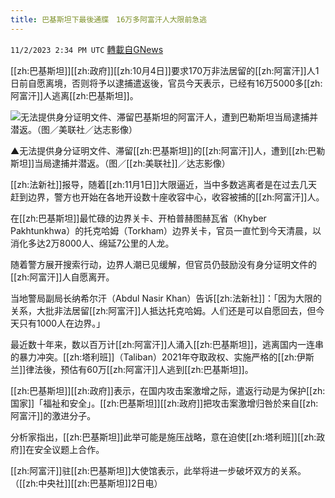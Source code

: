```yaml
---
title: 巴基斯坦下最後通牒　16万多阿富汗人大限前急逃
---
```

`11/2/2023 2:34 PM UTC` [轉載自GNews](https://gnews.org/articles/1913772)

[[zh:巴基斯坦]][[zh:政府]][[zh:10月4日]]要求170万非法居留的[[zh:阿富汗]]人1日前自愿离境，否则将予以逮捕遣返後，官员今天表示，已经有16万5000多[[zh:阿富汗]]人逃离[[zh:巴基斯坦]]。

![无法提供身分证明文件、滞留巴基斯坦的阿富汗人，遭到巴勒斯坦当局逮捕并潜返。（图／美联社／达志影像）](https://attach.setn.com/newsimages/2023/11/02/4390729-PH.jpg "无法提供身分证明文件、滞留巴基斯坦的阿富汗人，遭到巴勒斯坦当局逮捕并潜返。（图／美联社／达志影像）")

▲无法提供身分证明文件、滞留[[zh:巴基斯坦]]的[[zh:阿富汗]]人，遭到[[zh:巴勒斯坦]]当局逮捕并潜返。（图／[[zh:美联社]]／达志影像）

[[zh:法新社]]报导，随着[[zh:11月1日]]大限逼近，当中多数逃离者是在过去几天赶到边界，警方也开始在各地开设数十座收容中心，收容被捕的[[zh:阿富汗]]人。

在[[zh:巴基斯坦]]最忙碌的边界关卡、开柏普赫图赫瓦省（Khyber Pakhtunkhwa）的托克哈姆（Torkham）边界关卡，官员一直忙到今天清晨，以消化多达2万8000人、绵延7公里的人龙。

随着警方展开搜索行动，边界人潮已见缓解，但官员仍鼓励没有身分证明文件的[[zh:阿富汗]]人自愿离开。

当地警局副局长纳希尔汗（Abdul Nasir Khan）告诉[[zh:法新社]]：「因为大限的关系，大批非法居留[[zh:阿富汗]]人抵达托克哈姆。人们还是可以自愿回去，但今天只有1000人在边界。」

最近数十年来，数以百万计[[zh:阿富汗]]人涌入[[zh:巴基斯坦]]，逃离国内一连串的暴力冲突。[[zh:塔利班]]（Taliban）2021年夺取政权、实施严格的[[zh:伊斯兰]]律法後，预估有60万[[zh:阿富汗]]人逃到[[zh:巴基斯坦]]。

[[zh:巴基斯坦]][[zh:政府]]表示，在国内攻击案激增之际，遣返行动是为保护[[zh:国家]]「福祉和安全」。[[zh:巴基斯坦]][[zh:政府]]把攻击案激增归咎於来自[[zh:阿富汗]]的激进分子。

分析家指出，[[zh:巴基斯坦]]此举可能是施压战略，意在迫使[[zh:塔利班]][[zh:政府]]在安全议题上合作。

[[zh:阿富汗]]驻[[zh:巴基斯坦]]大使馆表示，此举将进一步破坏双方的关系。（[[zh:中央社]][[zh:巴基斯坦]]2日电）
